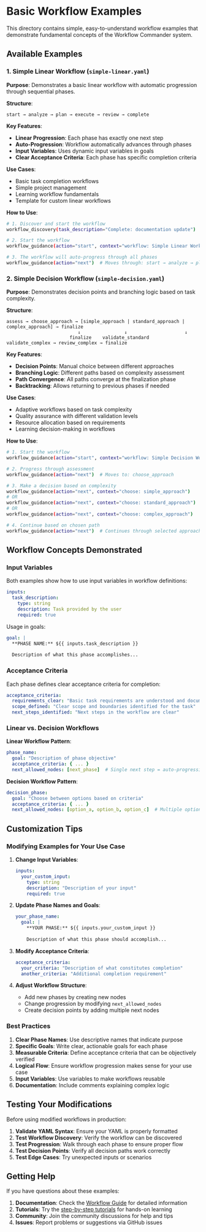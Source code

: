 # Basic Workflow Examples

This directory contains simple, easy-to-understand workflow examples that demonstrate fundamental concepts of the Workflow Commander system.

## Available Examples

### 1. Simple Linear Workflow (`simple-linear.yaml`)

**Purpose**: Demonstrates a basic linear workflow with automatic progression through sequential phases.

**Structure**:
```
start → analyze → plan → execute → review → complete
```

**Key Features**:
- **Linear Progression**: Each phase has exactly one next step
- **Auto-Progression**: Workflow automatically advances through phases
- **Input Variables**: Uses dynamic input variables in goals
- **Clear Acceptance Criteria**: Each phase has specific completion criteria

**Use Cases**:
- Basic task completion workflows
- Simple project management
- Learning workflow fundamentals
- Template for custom linear workflows

**How to Use**:
```bash
# 1. Discover and start the workflow
workflow_discovery(task_description="Complete: documentation update")

# 2. Start the workflow
workflow_guidance(action="start", context="workflow: Simple Linear Workflow")

# 3. The workflow will auto-progress through all phases
workflow_guidance(action="next")  # Moves through: start → analyze → plan → execute → review → complete
```

### 2. Simple Decision Workflow (`simple-decision.yaml`)

**Purpose**: Demonstrates decision points and branching logic based on task complexity.

**Structure**:
```
assess → choose_approach → [simple_approach | standard_approach | complex_approach] → finalize
                          ↓                ↓                     ↓
                       finalize    validate_standard    validate_complex → review_complex → finalize
```

**Key Features**:
- **Decision Points**: Manual choice between different approaches
- **Branching Logic**: Different paths based on complexity assessment
- **Path Convergence**: All paths converge at the finalization phase
- **Backtracking**: Allows returning to previous phases if needed

**Use Cases**:
- Adaptive workflows based on task complexity
- Quality assurance with different validation levels
- Resource allocation based on requirements
- Learning decision-making in workflows

**How to Use**:
```bash
# 1. Start the workflow
workflow_guidance(action="start", context="workflow: Simple Decision Workflow")

# 2. Progress through assessment
workflow_guidance(action="next")  # Moves to: choose_approach

# 3. Make a decision based on complexity
workflow_guidance(action="next", context="choose: simple_approach")      # For simple tasks
# OR
workflow_guidance(action="next", context="choose: standard_approach")    # For moderate tasks  
# OR
workflow_guidance(action="next", context="choose: complex_approach")     # For complex tasks

# 4. Continue based on chosen path
workflow_guidance(action="next")  # Continues through selected approach
```

## Workflow Concepts Demonstrated

### Input Variables
Both examples show how to use input variables in workflow definitions:

```yaml
inputs:
  task_description:
    type: string
    description: Task provided by the user
    required: true
```

Usage in goals:
```yaml
goal: |
  **PHASE NAME:** ${{ inputs.task_description }}
  
  Description of what this phase accomplishes...
```

### Acceptance Criteria
Each phase defines clear acceptance criteria for completion:

```yaml
acceptance_criteria:
  requirements_clear: "Basic task requirements are understood and documented"
  scope_defined: "Clear scope and boundaries identified for the task"
  next_steps_identified: "Next steps in the workflow are clear"
```

### Linear vs. Decision Workflows

**Linear Workflow Pattern**:
```yaml
phase_name:
  goal: "Description of phase objective"
  acceptance_criteria: { ... }
  next_allowed_nodes: [next_phase]  # Single next step = auto-progression
```

**Decision Workflow Pattern**:
```yaml
decision_phase:
  goal: "Choose between options based on criteria"
  acceptance_criteria: { ... }
  next_allowed_nodes: [option_a, option_b, option_c]  # Multiple options = manual choice
```

## Customization Tips

### Modifying Examples for Your Use Case

1. **Change Input Variables**:
   ```yaml
   inputs:
     your_custom_input:
       type: string
       description: "Description of your input"
       required: true
   ```

2. **Update Phase Names and Goals**:
   ```yaml
   your_phase_name:
     goal: |
       **YOUR PHASE:** ${{ inputs.your_custom_input }}
       
       Description of what this phase should accomplish...
   ```

3. **Modify Acceptance Criteria**:
   ```yaml
   acceptance_criteria:
     your_criteria: "Description of what constitutes completion"
     another_criteria: "Additional completion requirement"
   ```

4. **Adjust Workflow Structure**:
   - Add new phases by creating new nodes
   - Change progression by modifying `next_allowed_nodes`
   - Create decision points by adding multiple next nodes

### Best Practices

1. **Clear Phase Names**: Use descriptive names that indicate purpose
2. **Specific Goals**: Write clear, actionable goals for each phase
3. **Measurable Criteria**: Define acceptance criteria that can be objectively verified
4. **Logical Flow**: Ensure workflow progression makes sense for your use case
5. **Input Variables**: Use variables to make workflows reusable
6. **Documentation**: Include comments explaining complex logic

## Testing Your Modifications

Before using modified workflows in production:

1. **Validate YAML Syntax**: Ensure your YAML is properly formatted
2. **Test Workflow Discovery**: Verify the workflow can be discovered
3. **Test Progression**: Walk through each phase to ensure proper flow
4. **Test Decision Points**: Verify all decision paths work correctly
5. **Test Edge Cases**: Try unexpected inputs or scenarios

## Getting Help

If you have questions about these examples:

1. **Documentation**: Check the [Workflow Guide](../../docs/workflows/) for detailed information
2. **Tutorials**: Try the [step-by-step tutorials](../tutorials/) for hands-on learning
3. **Community**: Join the community discussions for help and tips
4. **Issues**: Report problems or suggestions via GitHub issues 